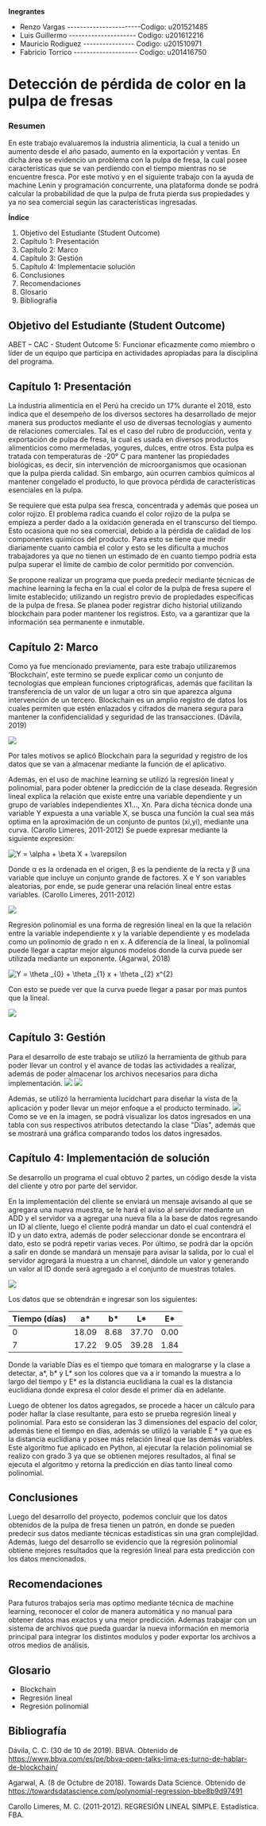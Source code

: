 **Inegrantes**
- Renzo Vargas        -----------------------Codigo: u201521485
- Luis Guillermo          ---------------------    Codigo: u201612216
- Mauricio Rodiguez       ----------------   Codigo: u201510971
- Fabricio Torrico        --------------------       Codigo: u201416750



# Detección de pérdida de color en la pulpa de fresas

### Resumen

En este trabajo evaluaremos la industria alimenticia, la cual a tenido un aumento desde el año pasado, aumento en la exportación y ventas. En dicha área se evidencio un problema con la pulpa de fresa, la cual posee características que se van perdiendo con el tiempo mientras no se encuentre fresca.
Por este motivo y en el siguiente trabajo con la ayuda de machine Lenin y programación concurrente, una plataforma donde se podrá calcular la probabilidad de que la pulpa de fruta pierda sus propiedades y ya no sea comercial según las características ingresadas.


**Índice**
1. Objetivo del Estudiante (Student Outcome)
2. Capítulo 1: Presentación
3. Capítulo 2: Marco
4. Capítulo 3: Gestión
5. Capítulo 4: Implementacie solución
6. Conclusiones
7. Recomendaciones
8. Glosario
9. Bibliografía




## Objetivo del Estudiante (Student Outcome)

ABET – CAC - Student Outcome 5: Funcionar eficazmente como miembro o líder de un equipo que participa en actividades apropiadas para la disciplina del programa.

## Capítulo 1: Presentación

La industria alimenticia en el Perú ha crecido un 17% durante el 2018, esto indica que el desempeño de los diversos sectores ha desarrollado de mejor manera sus productos mediante el uso de diversas tecnologías y aumento de relaciones comerciales. Tal es el caso del rubro de producción, venta y exportación de pulpa de fresa, la cual es usada en diversos productos alimenticios como mermeladas, yogures, dulces, entre otros. Esta pulpa es tratada con temperaturas de -20° C para mantener las propiedades biológicas, es decir, sin intervención de microorganismos que ocasionan que la pulpa pierda calidad. Sin embargo, aún ocurren cambios químicos al mantener congelado el producto, lo que provoca pérdida de características esenciales en la pulpa.

Se requiere que esta pulpa sea fresca, concentrada y además que posea un color rojizo. El problema radica cuando el color rojizo de la pulpa se empieza a perder dado a la oxidación generada en el transcurso del tiempo. Esto ocasiona que no sea comercial, debido a la pérdida de calidad de los componentes químicos del producto. Para esto se tiene que medir diariamente cuanto cambia el color y esto se les dificulta a muchos trabajadores ya que no tienen un estimado de en cuanto tiempo podría esta pulpa superar el límite de cambio de color permitido por convención.

Se propone realizar un programa que pueda predecir mediante técnicas de machine learning la fecha en la cual el color de la pulpa de fresa supere el limite establecido; utilizando un registro previo de propiedades específicas de la pulpa de fresa. Se planea poder registrar dicho historial utilizando blockchain para poder mantener los registros. Esto, va a garantizar que la información sea permanente e inmutable.



## Capítulo 2: Marco

Como ya fue mencionado previamente, para este trabajo utilizaremos ‘Blockchain’, este termino se puede explicar como un conjunto de tecnologías que emplean funciones criptográficas, además que facilitan la transferencia de un valor de un lugar a otro sin que aparezca alguna intervención de un tercero. Blockchain es un amplio registro de datos los cuales permiten que estén enlazados y cifrados de manera segura para mantener la confidencialidad y seguridad de las transacciones. (Dávila, 2019)

![](https://praxent.com/wp-content/uploads/2018/04/blockchain-1024x773.png)

Por tales motivos se aplicó Blockchain para la seguridad y registro de los datos que se van a almacenar mediante la función de el aplicativo.

Además, en el uso de machine learning se utilizó la regresión lineal y polinomial, para poder obtener la predicción de la clase deseada. Regresión lineal explica la relación que existe entre una variable dependiente y un grupo de variables independientes X1..., Xn. Para dicha técnica donde una variable Y expuesta a una variable X, se busca una función la cual sea más optima en la aproximación de un conjunto de puntos (xi,yi), mediante una curva. (Carollo Limeres, 2011-2012)
Se puede expresar mediante la siguiente expresión:

<img src="https://latex.codecogs.com/gif.latex?Y&space;=&space;\alpha&space;&plus;&space;\beta&space;X&space;&plus;&space;\varepsilon" title="Y = \alpha + \beta X + \varepsilon" />

 

Donde α es la ordenada en el origen, β es la pendiente de la recta y β una variable que incluye un conjunto grande de factores. X e Y son variables aleatorias, por ende, se pude generar una relación lineal entre estas variables. (Carollo Limeres, 2011-2012)

![](https://user-images.githubusercontent.com/40810772/69093084-c0026a80-0a1b-11ea-8e81-357f83d9d740.PNG)

Regresión polinomial es una forma de regresión lineal en la que la relación entre la variable independiente x y la variable dependiente y es modelada como un polinomio de grado n en x. A diferencia de la lineal, la polinomial puede llegar a captar mejor algunos modelos donde la curva puede ser utilizada mediante un exponente. (Agarwal, 2018)
 
<img src="https://latex.codecogs.com/gif.latex?Y&space;=&space;\theta&space;_{0}&space;&plus;&space;\theta&space;_{1}&space;x&space;&plus;&space;\theta&space;_{2}&space;x^{2}" title="Y = \theta _{0} + \theta _{1} x + \theta _{2} x^{2}" />

Con esto se puede ver que la curva puede llegar a pasar por mas puntos que la lineal.

![](https://user-images.githubusercontent.com/40810772/69093603-c34a2600-0a1c-11ea-9587-c47455e3dc87.png)


## Capítulo 3: Gestión
Para el desarrollo de este trabajo se utilizó la herramienta de github para poder llevar un control y el avance de todas las actividades a realizar, además de poder almacenar los archivos necesarios para dicha implementación.
![](https://user-images.githubusercontent.com/40810772/68733291-1dbe2f00-05a4-11ea-902e-687df6348ac7.PNG)
![](https://user-images.githubusercontent.com/40810772/68733081-9cff3300-05a3-11ea-86a1-c1609d6594a7.PNG)

Además, se utilizó la herramienta lucidchart para diseñar la vista de la aplicación y poder llevar un mejor enfoque a el producto terminado.
![](https://user-images.githubusercontent.com/40810772/68996639-dae1ad00-086a-11ea-8b2b-74c4b8b37e2c.png)
Como se ve en la imagen, se podrá visualizar los datos ingresados en una tabla con sus respectivos atributos detectando la clase "Días", además que se mostrará una gráfica comparando todos los datos ingresados.


## Capítulo 4: Implementación de solución
Se desarrollo un programa el cual obtuvo 2 partes, un código desde la vista del cliente y otro por parte del servidor.

En la implementación del cliente se enviará un mensaje avisando al que se agregara una nueva muestra, se le hará el aviso al servidor mediante un ADD y el servidor va a agregar una nueva fila a la base de datos regresando un ID al cliente, luego el cliente podrá mandar un dato el cual contendrá el ID y un dato extra, además de poder seleccionar donde se encontrara el dato, esto se podrá repetir varias veces. Por último, se podrá dar la opción a salir en donde se mandará un mensaje para avisar la salida, por lo cual el servidor agregará la muestra a un channel, dándole un valor y generando un valor al ID donde será agregado a el conjunto de muestras totales.

![](https://user-images.githubusercontent.com/40810772/69024037-107fb680-098f-11ea-8a34-e7013a4fbc7b.png)

Los datos que se obtendrán e ingresar son los siguientes:

| Tiempo   (días) | a*    | b*   | L*    | E*   |
|-----------------|-------|------|-------|------|
| 0               | 18.09 | 8.68 | 37.70 | 0.00 |
| 7               | 17.22 | 9.05 | 39.28 | 1.84 |

Donde la variable Días es el tiempo que tomara en malograrse y la clase a detectar, a*, b* y L* son los colores que va a ir tomando la muestra a lo largo del tiempo y E* es la distancia euclidiana la cual es la distancia euclidiana donde expresa el color desde el primer día en adelante.

Luego de obtener los datos agregados, se procede a hacer un cálculo para poder hallar la clase resultante, para esto se prueba regresión lineal y polinomial. Para esto se consideran las 3 dimensiones del espacio del color, además tiene el tiempo en días, además se utilizó la variable E * ya que es la distancia euclidiana y posee más relación lineal que las demás variables. Este algoritmo fue aplicado en Python, al ejecutar la relación polinomial se realizo con grado 3 ya que se obtienen mejores resultados, al final se ejecuta el algoritmo y retorna la predicción en días tanto lineal como polinomial.

## Conclusiones
Luego del desarrollo del proyecto, podemos concluir que los datos obtenidos de la pulpa de fresa tienen un patrón, en donde se pueden predecir sus datos mediante técnicas estadísticas sin una gran complejidad. Además, luego del desarrollo se evidencio que la regresión polinomial obtiene mejores resultados que la regresión lineal para esta predicción con los datos mencionados.

## Recomendaciones
Para futuros trabajos seria mas optimo mediante técnica de machine learning, reconocer el color de manera automática y no manual para obtener datos mas exactos y una mejor predicción. Ademas trabajar con un sistema de archivos que pueda guardar la nueva información en memoria principal para integrar los distintos modulos y poder exportar los archivos a otros medios de análisis.

## Glosario
- Blockchain
- Regresión lineal
- Regresión polinomial

## Bibliografía
Dávila, C. C. (30 de 10 de 2019). BBVA. Obtenido de https://www.bbva.com/es/pe/bbva-open-talks-lima-es-turno-de-hablar-de-blockchain/

Agarwal, A. (8 de Octubre de 2018). Towards Data Science. Obtenido de https://towardsdatascience.com/polynomial-regression-bbe8b9d97491

Carollo Limeres, M. C. (2011-2012). REGRESIÓN LINEAL SIMPLE. Estadística. FBA.





